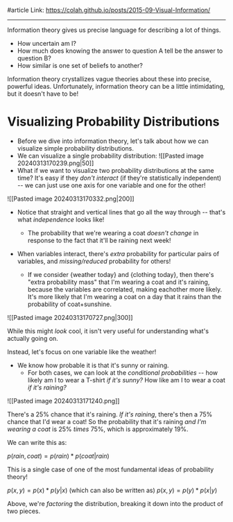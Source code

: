#article 
Link: https://colah.github.io/posts/2015-09-Visual-Information/

--------

Information theory gives us precise language for describing a lot of things. 
- How uncertain am I?
- How much does knowing the answer to question A tell be the answer to question B?
- How similar is one set of beliefs to another?

Information theory crystallizes vague theories about these into precise, powerful ideas.
Unfortunately, information theory can be a little intimidating, but it doesn't have to be!

# Visualizing Probability Distributions
- Before we dive into information theory, let's talk about how we can visualize simple probability distributions.
- We can visualize a single probability distribution:
![[Pasted image 20240313170239.png|50]]
- What if we want to visualize two probability distributions at the same time? It's easy if they *don't interact* (if they're statistically independent) -- we can just use one axis for one variable and one for the other!

![[Pasted image 20240313170332.png|200]]

- Notice that straight and vertical lines that go all the way through -- that's what *independence* looks like! 
	- The probability that we're wearing a coat *doesn't change* in response to the fact that it'll be raining next week!

- When variables interact, there's *extra* probability for particular pairs of variables, and *missing/reduced* probability for others!
	- If we consider {weather today} and {clothing today}, then there's "extra probability mass" that I'm wearing a coat and it's raining, because the variables are correlated, making eachother more likely. It's more likely that I'm wearing a coat on a day that it rains than the probability of coat+sunshine.

![[Pasted image 20240313170727.png|300]]

While this might *look* cool, it isn't very useful for understanding what's actually going on.

Instead, let's focus on one variable like the weather!
- We know how probable it is that it's sunny or raining.
	- For both cases, we can look at the *conditional probabilities* -- how likely am I to wear a T-shirt *if it's sunny?* How like am I to wear a coat *if it's raining?*

![[Pasted image 20240313171240.png]]

There's a 25% chance that it's raining. *If it's raining*, there's then a 75% chance that I'd wear a coat! So the probability that it's raining *and I'm wearing a coat* is 25% *times* 75%, which is approximately 19%.

We can write this as:

$p(rain, coat) = p(rain) * p(coat | rain)$ 

This is a single case of one of the most fundamental ideas of probability theory!

$p(x,y) = p(x) * p(y|x)$      (which can also be written as)   $p(x,y) = p(y)*p(x|y)$ 

Above, we're *factoring* the distribution, breaking it down into the product of two pieces.



